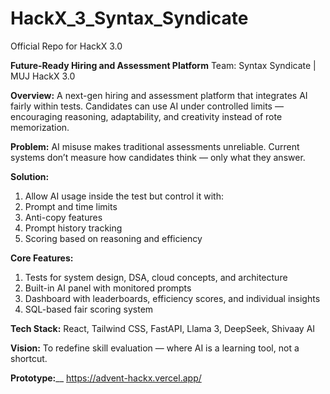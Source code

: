 # HackX_3_Syntax_Syndicate
Official Repo for HackX 3.0 

**Future-Ready Hiring and Assessment Platform**
Team: Syntax Syndicate | MUJ HackX 3.0

**Overview:**
A next-gen hiring and assessment platform that integrates AI fairly within tests. Candidates can use AI under controlled limits — encouraging reasoning, adaptability, and creativity instead of rote memorization.

**Problem:**
AI misuse makes traditional assessments unreliable. Current systems don’t measure how candidates think — only what they answer.

**Solution:**
1. Allow AI usage inside the test but control it with:
2. Prompt and time limits
3. Anti-copy features
4. Prompt history tracking
5. Scoring based on reasoning and efficiency

**Core Features:**
1. Tests for system design, DSA, cloud concepts, and architecture
2. Built-in AI panel with monitored prompts
3. Dashboard with leaderboards, efficiency scores, and individual insights
4. SQL-based fair scoring system

**Tech Stack:**
React, Tailwind CSS, FastAPI, Llama 3, DeepSeek, Shivaay AI

**Vision:**
To redefine skill evaluation — where AI is a learning tool, not a shortcut.

**Prototype:**__
https://advent-hackx.vercel.app/
